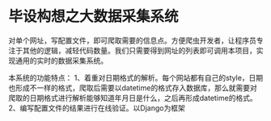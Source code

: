 # 毕设构想之大数据采集系统
对单个网址，写配置文件，即可爬取需要的信息点。方便爬虫开发者，让程序员专注于其他的逻辑，减轻代码数量。我们只需要得到网址的列表即可调用本项目，实现通用的实时的数据采集系统。

本系统的功能特点：
1、着重对日期格式的解析。每个网站都有自己的style，日期也形成不一样的格式，爬取后需要以datetime的格式存入数据库，那么就需要对爬取的日期格式进行解析能够知道年月日是什么，之后再形成datetime的格式。
2、编写配置文件的结果进行在线验证。以Django为框架

